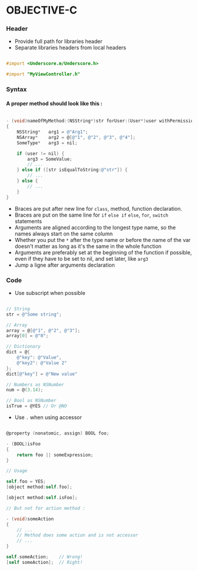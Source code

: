 OBJECTIVE-C
===========

### Header

* Provide full path for libraries header
* Separate libraries headers from local headers

```objective-c

#import <Underscore.m/Underscore.h>

#import "MyViewController.h"

```

### Syntax

#### A proper method should look like this :

```objective-c

- (void)nameOfMyMethod:(NSString*)str forUser:(User*)user withPermissions:(NSArray*)permissions
{
	NSString*	arg1 = @"Arg1";
	NSArray*	arg2 = @[@"1", @"2", @"3", @"4"];
	SomeType*	arg3 = nil;

	if (user != nil) {
		arg3 = SomeValue;
		// ...
	} else if ([str isEqualToString:@"str"]) {
		// ...
	} else {
		// ...
	}
}

```

* Braces are put after new line for `class`, method, function declaration.
* Braces are put on the same line for `if` `else if` `else`, `for`, `switch` statements
* Arguments are aligned according to the longest type name, so the names always start on the same column
* Whether you put the `*` after the type name or before the name of the var doesn't matter as long as it's the same in the whole function
* Arguments are preferably set at the beginning of the function if possible, even if they have to be set to nil, and set later, like `arg3`
* Jump a ligne after arguments declaration

### Code

* Use subscript when possible

```objective-c

// String
str = @"Some string";

// Array
array = @[@"1", @"2", @"3"];
array[0] = @"0";

// Dictionary
dict = @{
	@"key": @"Value",
	@"key2": @"Value 2"
};
dict[@"key"] = @"New value"

// Numbers as NSNumber
num = @(3.14);

// Bool as NSNumber
isTrue = @YES // Or @NO

```

* Use `.` when using accessor

```objective-c

@property (nonatomic, assign) BOOL foo;

- (BOOL)isFoo
{
	return foo || someExpression;
}

// Usage

self.foo = YES;
[object method:self.foo];

[object method:self.isFoo];

// But not for action method :

- (void)someAction
{
	// ...
	// Method does some action and is not accessor
	// ...
}

self.someAction;	// Wrong!
[self someAction];	// Right!

```




